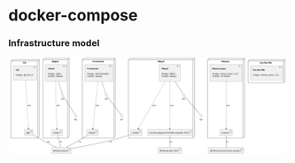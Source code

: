 # docker-compose


### Infrastructure model

![Infrastructure model](.infragenie/infrastructure_model.png)